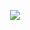 <!--

layout : post
title : Felices feriados gracias a devops
description : A quien no lo han llamado en vacaciones por problemas en produccion
category : devops
tags : devops
comments : true
author : JRichardsz & Bitmanuc
thumbnail_image_url: https://github.com/user-attachments/assets/1d5abd4e-9fd2-402f-a6c3-3ba440db78e1
datetime : "2024-12-29"
duration: 00:22:08
sound:
    type : vocaroo_url
    value : https://vocaroo.com/embed/1b2joXAvahpk?autoplay=0
    language: es
-->

<p align="center">
  <img src="https://github.com/user-attachments/assets/1d5abd4e-9fd2-402f-a6c3-3ba440db78e1" class="sing_post_top_image"/>
</p>